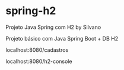 # spring-h2
Projeto Java Spring com H2 by Silvano

Projeto básico com Java Spring Boot + DB H2

localhost:8080/cadastros

localhost:8080/h2-console
